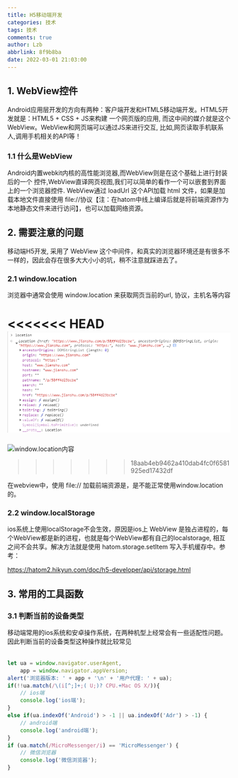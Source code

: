 ```yaml
---
title: H5移动端开发
categories: 技术
tags: 技术
comments: true
author: Lzb
abbrlink: 8f9b8ba
date: 2022-03-01 21:03:00
---
```


## 1. WebView控件

Android应用层开发的方向有两种：客户端开发和HTML5移动端开发。HTML5开发就是：HTML5 + CSS + JS来构建 一个网页版的应用, 而这中间的媒介就是这个WebView。WebView和网页端可以通过JS来进行交互, 比如,网页读取手机联系人,调用手机相关的API等！

### 1.1 什么是WebView

Android内置webkit内核的高性能浏览器,而WebView则是在这个基础上进行封装后的一个 控件,WebView直译网页视图,我们可以简单的看作一个可以嵌套到界面上的一个浏览器控件. WebView通过 loadUrl 这个API加载 html 文件，如果是加载本地文件直接使用 file://协议【注：在hatom中线上编译后就是将前端资源作为本地静态文件来进行访问】，也可以加载网络资源。

## 2. 需要注意的问题

移动端H5开发, 采用了 WebView 这个中间件，和真实的浏览器环境还是有很多不一样的，因此会存在很多大大小小的坑，稍不注意就踩进去了。

### 2.1 window.location

浏览器中通常会使用 window.location 来获取网页当前的url, 协议，主机名等内容

<<<<<<< HEAD
![window.location内容](./images/location_1.png)
=======
![window.location内容](/images/location_1.png)
>>>>>>> 18aab4eb9462a410dab4fc0f6581925ed17432df

在webview中，使用 file:// 加载前端资源是，是不能正常使用window.location的。

### 2.2 window.localStorage

ios系统上使用localStorage不会生效，原因是ios上 WebView 是独占进程的，每个WebView都是新的进程，也就是每个WebView都有自己的localstorage, 相互之间不会共享。解决方法就是使用 hatom.storage.setItem 写入手机缓存中。参考：

https://hatom2.hikyun.com/doc/h5-developer/api/storage.html

## 3. 常用的工具函数

### 3.1 判断当前的设备类型

移动端常用的ios系统和安卓操作系统，在两种机型上经常会有一些适配性问题。因此判断当前的设备类型这种操作就比较常见

```javascript

let ua = window.navigator.userAgent,
    app = window.navigator.appVersion;
alert('浏览器版本: ' + app + '\n' + '用户代理: ' + ua);
if(!!ua.match(/\(i[^;]+;( U;)? CPU.+Mac OS X/)){
    // ios端 
    console.log('ios端');
}
else if(ua.indexOf('Android') > -1 || ua.indexOf('Adr') > -1) {
    // android端 
    console.log('android端');
}
if (ua.match(/MicroMessenger/i) == 'MicroMessenger') {
    // 微信浏览器 
    console.log('微信浏览器');
}

```
